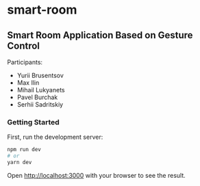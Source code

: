# smart-room

## Smart Room Application Based on Gesture Control

Participants:

- Yurii Brusentsov
- Max Ilin
- Mihail Lukyanets
- Pavel Burchak
- Serhii Sadritskiy

### Getting Started

First, run the development server:

```bash
npm run dev
# or
yarn dev
```

Open [http://localhost:3000](http://localhost:3000) with your browser to see the result.
